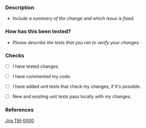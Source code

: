 ### Description 
  - *Include a summary of the change and which issue is fixed.*

### How has this been tested?
  - *Please describe the tests that you ran to verify your changes.*

### Checks
- [ ] I have tested changes.
- [ ] I have commented my code.
- [ ] I have added unit tests that check my changes, if it's possible.
- [ ] New and existing unit tests pass locally with my changes.


### References
[Jira TM-0000](https://sherpa-365.atlassian.net/browse/TM-XXXX)
